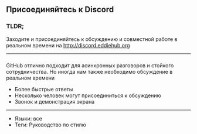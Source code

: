 ## Присоединяйтесь к Discord

### TLDR;

Заходите и присоединяйтесь к обсуждению и совместной работе в реальном времени на http://discord.eddiehub.org

---

###

GitHub отлично подходит для асинхронных разговоров и стойкого сотрудничества. Но иногда нам также необходимо обсуждение в реальном времени

- Более быстрые ответы
- Несколько человек могут присоединиться к обсуждению
- Звонок и демонстрация экрана

---

- Языки: все
- Теги: Руководство по стилю
